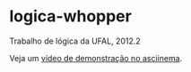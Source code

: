 logica-whopper
==============

Trabalho de lógica da UFAL, 2012.2

Veja um [vídeo de demonstração no asciinema](https://asciinema.org/a/7839).
